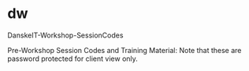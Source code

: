 # dw
DanskeIT-Workshop-SessionCodes

Pre-Workshop Session Codes and Training Material: Note that these are password protected for client view only. 

